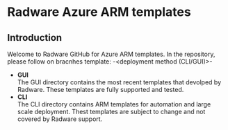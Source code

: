 # Radware Azure ARM templates

## Introduction
Welcome to Radware GitHub for Azure ARM templates.
In the repository, please follow on bracnhes template:
<product name>-<deployment method (CLI/GUI)>-<solution name>
  
  - **GUI**<br>
  The GUI directory contains the most recent templates that devolped by Radware.
  These templates are fully supported and tested.
   - **CLI**<br>
   The CLI directory contains ARM templates for automation and large scale deployment.
   Thest templates are subject to change and not covered by Radware support.



